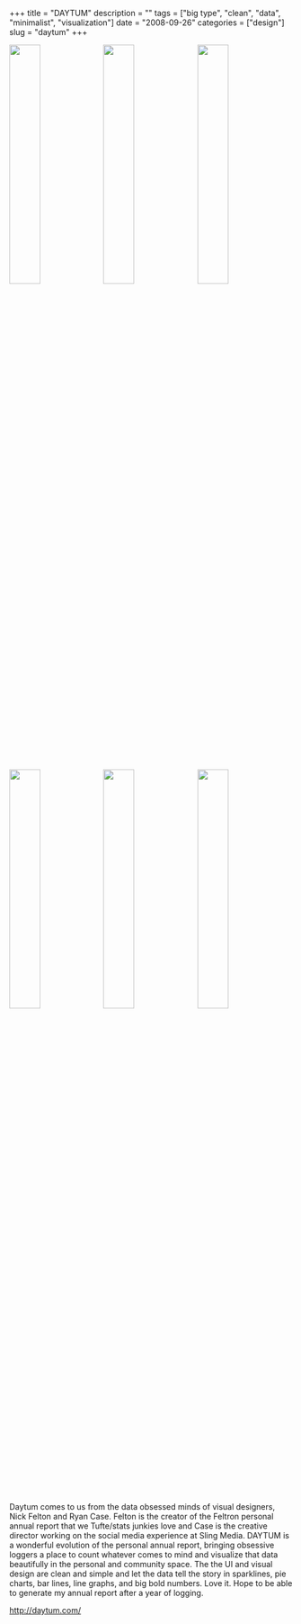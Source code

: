 +++
title = "DAYTUM"
description = ""
tags = ["big type", "clean", "data", "minimalist", "visualization"]
date = "2008-09-26"
categories = ["design"]
slug = "daytum"
+++


<div id="screens-thumbs" class="clearfix mt1-5">
<a href="http://media.konigi.com/design/daytum-1.jpg" class="group" rel="group"><img src="http://media.konigi.com/design/daytum-1.png" alt="" class="thumb" style="width: 33%; max-width: 33%;padding: 0 1px 1px 0" /></a><a href="http://media.konigi.com/design/daytum-2.jpg" class="group" rel="group"><img src="http://media.konigi.com/design/daytum-2.png" alt="" class="thumb" style="width: 33%; max-width: 33%;padding: 0 1px 1px 0" /></a><a href="http://media.konigi.com/design/daytum-3.jpg" class="group" rel="group"><img src="http://media.konigi.com/design/daytum-3.png" alt="" class="thumb" style="width: 33%; max-width: 33%;padding: 0 1px 1px 0" /></a><a href="http://media.konigi.com/design/daytum-4.jpg" class="group" rel="group"><img src="http://media.konigi.com/design/daytum-4.png" alt="" class="thumb" style="width: 33%; max-width: 33%;padding: 0 1px 1px 0" /></a><a href="http://media.konigi.com/design/daytum-5.jpg" class="group" rel="group"><img src="http://media.konigi.com/design/daytum-5.png" alt="" class="thumb" style="width: 33%; max-width: 33%;padding: 0 1px 1px 0" /></a><a href="http://media.konigi.com/design/daytum-6.jpg" class="group" rel="group"><img src="http://media.konigi.com/design/daytum-6.png" alt="" class="thumb" style="width: 33%; max-width: 33%;padding: 0 1px 1px 0" /></a>
</div>   
<p>Daytum comes to us from the data obsessed minds of visual designers, Nick Felton and Ryan Case. Felton is the creator of the Feltron personal annual report that we Tufte/stats junkies love and Case is the creative director working on the social media experience at Sling Media. DAYTUM is a wonderful evolution of the personal annual report, bringing obsessive loggers a place to count whatever comes to mind and visualize that data beautifully in the personal and community space. The the UI and visual design are clean and simple and let the data tell the story in sparklines, pie charts, bar lines, line graphs, and big bold numbers. Love it. Hope to be able to generate my annual report after a year of logging.</p>
<p><a href="http://daytum.com/">http://daytum.com/</a></p>  
